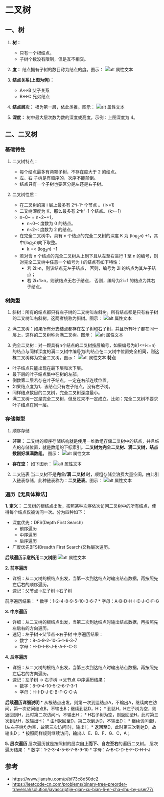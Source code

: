 <!--
 * @Author: monai
 * @Date: 2021-08-13 15:59:25
 * @LastEditors: monai
 * @LastEditTime: 2022-05-26 22:21:39
-->
# 二叉树
## 一、树
1. **树：**
    - 只有一个根结点。
    - 子树个数没有限制，但是互不相交。

2. **度：** 结点拥有子树的数目称为结点的度。图示：
![alt 属性文本](./image/度.png)

3. **结点关系(上图为例)：**
    - A<->B 父子关系
    - B<->C 兄弟结点

4. **结点层次：** 根为第一层，依此类推。图示：
![alt 属性文本](./image/结点层次.png)

5. **深度：** 树中最大层次数为数的深度或高度。示例：上图深度为 4。

## 二、二叉树
### 基础特性
1. 二叉树特点：
    - 每个结点最多有两颗子树，不存在度大于 2 的结点。
    - 左、右 子树是有顺序的，次序不能颠倒。
    - 结点只有一个子树也要区分是左还是右子树。

2. 二叉树性质：
    - 在二叉树的第 i 层上最多有 2^i-1^ 个节点 。（i>=1)
    - 二叉树深度为 K，那么最多有 2^k^-1 个结点。（k>=1）
    - n~0~ = n~2~+1， 
      * n~0~: 度数为 0 的结点。
      * n~2~: 度数为 2 的结点。
    - 在完全二叉树中，具有 n 个结点的完全二叉树的深度 K 为 $(\log_2 n)$ +1，其中$(\log_2 n)$向下取整。
      * k =< $(\log_2 n)$ +1
    - 若对含 n 个结点的完全二叉树从上到下且从左至右进行 1 至 n 的编号，则对完全二叉树中任意一个编号为 i 的结点有如下特性：
      * 若 2i>n，则该结点无左子结点， 否则，编号为 2i 的结点为其左子结点；
      * 若 2i+1>n，则该结点无右子结点， 否则，编号为2i+1 的结点为其右子结点。

### 树类型
1. 斜树：所有的结点都只有左子树的二叉树叫左斜树。所有结点都是只有右子树的二叉树叫右斜树。这两者统称为斜树。图示：
![alt 属性文本](./image/二叉树类型-斜树.png)

2. 满二叉树：如果所有分支结点都存在左子树和右子树，并且所有叶子都在同一层上，这样的二叉树称为满二叉树。图示：
![alt 属性文本](./image/二叉树类型-满二叉树.png)

3. 完全二叉树：对一颗具有n个结点的二叉树按层编号，如果编号为i(1<=i<=n)的结点与同样深度的满二叉树中编号为i的结点在二叉树中位置完全相同，则这棵二叉树称为完全二叉树。图示：
![alt 属性文本](./image/二叉树类型-完全二叉树.png)
**特点**
  - 叶子结点只能出现在最下层和次下层。
  - 最下层的叶子结点集中在树的左部。
  - 倒数第二层若存在叶子结点，一定在右部连续位置。
  - 如果结点度为1，该结点只有左子结点，没有右子树。
  - 同样结点数目的二叉树，完全二叉树深度最小。
  - 满二叉树一定是完全二叉树，但反过来不一定成立。比如：完全二叉树不要求叶子结点在同一层。

### 存储类型
1. 顺序存储

- **非空：** 二叉树的顺序存储结构就是使用一维数组存储二叉树中的结点，并且结点的存储位置，就是数组的下标索引。**二叉树为完全二叉树、满二叉树，结点数刚好填满数组。** 图示：
![alt 属性文本](./image/二叉树存储-顺序存储.png)


- **存在空：** 如下图示：
![alt 属性文本](./image/二叉树存储-顺序存储-存在空.png)

2. 二叉链表
当二叉树不是**完全/满 二叉树** 时，顺粗存储会浪费大量空间，由此引入链表存储，此种链表称为：**二叉链表**。图示：
![alt 属性文本](./image/二叉树存储-二叉链表.png)

### 遍历【无具体算法】
**1. 定义：** 二叉树的根结点出发，按照某种次序依次访问二叉树中的所有结点，使得每个结点仅被访问一次。分为四种如下：
  * 深度优先：DFS(Depth First Search)
    * 前序遍历
    * 中序遍历
    * 后序遍历
  * 广度优先BFS(Breadth First Search)又称层次遍历。

**后续遍历示意所用二叉树图**
![alt 属性文本](./image/二叉树遍历-示例图.png)

**2. 前序遍历**
- 详细：从二叉树的根结点出发，当第一次到达结点时输出结点数据，再按照先左后右的顺序遍历。
- 速记：父节点->左子树->右子树

前序遍历结果：
    * 数字：1-2-4-8-9-5-10-3-6-7
    * 字母：A-B-D-H-I-E-J-C-F-G

**3. 中序遍历**
- 详细：从二叉树的根结点出发，当第二次到达结点时输出结点数据，再按照先左后右的方向遍历。
- 速记：左子树->父节点->右子树
中序遍历结果：
    * 数字：8-4-9-2-10-5-1-6-3-7
    * 字母：H-D-I-B-J-E-A-F-C-G

**4. 后序遍历**
- 详细：从二叉树的根结点出发，当第三次到达结点时输出结点数据，再按照先左后右的方向遍历。
- 速记：左子树 -> 右子树 ->父节点
中序遍历结果：
    * 数字：8-9-4-10-5-2-6-7-3-1
    * 字母：H-I-D-J-E-B-F-G-C-A

**后续遍历详细说明**
    * 从根结点出发，则第一次到达结点A，不输出A，继续向左访问，第一次访问结点B，不输出B；继续到达D，H；
    * 到达H，H左子树为空，则返回到H，此时第二次访问H，不输出H；
    * H右子树为空，则返回至H，此时第三次到达H，故输出H；
    * 由H返回至D，第二次到达D，不输出D；
    * 继续访问至I，I左右子树均为空，故第三次访问I时，输出I；
    * 返回至D，此时第三次到达D，故输出D；
    * 按照同样规则继续访问，输出J、E、B、F、G、C，A；

**5. 层次遍历**
层次遍历就是按照树的层次**自上而下、自左至右**的遍历二叉树。
层次遍历结果：
    * 数字：1-2-3-4-5-6-7-8-9-10
    * 字母：A-B-C-D-E-F-G-H-I-J


## 参考
* <https://www.jianshu.com/p/bf73c8d50dc2>
* <https://leetcode-cn.com/problems/binary-tree-preorder-traversal/solution/javascriptjie-qian-xu-bian-li-er-cha-shu-by-user77/>